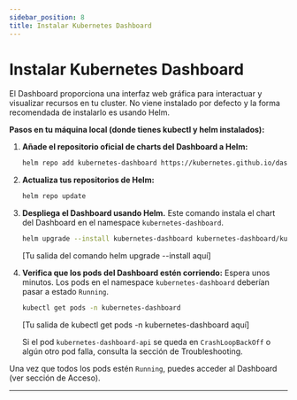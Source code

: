 ```yaml
---
sidebar_position: 8
title: Instalar Kubernetes Dashboard
---
```


# Instalar Kubernetes Dashboard

El Dashboard proporciona una interfaz web gráfica para interactuar y visualizar recursos en tu cluster. No viene instalado por defecto y la forma recomendada de instalarlo es usando Helm.

**Pasos en tu máquina local (donde tienes kubectl y helm instalados):**

1.  **Añade el repositorio oficial de charts del Dashboard a Helm:**

    ```bash
    helm repo add kubernetes-dashboard https://kubernetes.github.io/dashboard/
    ```

2.  **Actualiza tus repositorios de Helm:**

    ```bash
    helm repo update
    ```

3.  **Despliega el Dashboard usando Helm.**
    Este comando instala el chart del Dashboard en el namespace `kubernetes-dashboard`.

    ```bash
    helm upgrade --install kubernetes-dashboard kubernetes-dashboard/kubernetes-dashboard --create-namespace --namespace kubernetes-dashboard
    ```
    [Tu salida del comando helm upgrade --install aquí]

4.  **Verifica que los pods del Dashboard estén corriendo:**
    Espera unos minutos. Los pods en el namespace `kubernetes-dashboard` deberían pasar a estado `Running`.

    ```bash
    kubectl get pods -n kubernetes-dashboard
    ```
    [Tu salida de kubectl get pods -n kubernetes-dashboard aquí]

    Si el pod `kubernetes-dashboard-api` se queda en `CrashLoopBackOff` o algún otro pod falla, consulta la sección de Troubleshooting.

Una vez que todos los pods estén `Running`, puedes acceder al Dashboard (ver sección de Acceso).

---